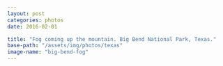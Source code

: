 ```yaml
---
layout: post
categories: photos
date: 2016-02-01

title: "Fog coming up the mountain. Big Bend National Park, Texas."
base-path: "/assets/img/photos/texas"
image-name: "big-bend-fog"
---
```

